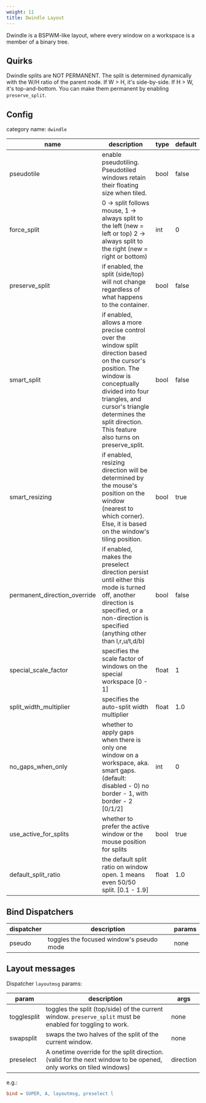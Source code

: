```yaml
---
weight: 11
title: Dwindle Layout
---
```


Dwindle is a BSPWM-like layout, where every window on a workspace is a member of
a binary tree.

## Quirks

Dwindle splits are NOT PERMANENT. The split is determined dynamically with the
W/H ratio of the parent node. If W > H, it's side-by-side. If H > W, it's
top-and-bottom. You can make them permanent by enabling `preserve_split`.

## Config

category name: `dwindle`

| name | description | type | default |
| --- | --- | --- | --- |
| pseudotile | enable pseudotiling. Pseudotiled windows retain their floating size when tiled. | bool | false |
| force_split | 0 -> split follows mouse, 1 -> always split to the left (new = left or top) 2 -> always split to the right (new = right or bottom) | int | 0 |
| preserve_split | if enabled, the split (side/top) will not change regardless of what happens to the container. | bool | false |
| smart_split | if enabled, allows a more precise control over the window split direction based on the cursor's position. The window is conceptually divided into four triangles, and cursor's triangle determines the split direction. This feature also turns on preserve_split. | bool | false |
| smart_resizing | if enabled, resizing direction will be determined by the mouse's position on the window (nearest to which corner). Else, it is based on the window's tiling position. | bool | true |
| permanent_direction_override | if enabled, makes the preselect direction persist until either this mode is turned off, another direction is specified, or a non-direction is specified (anything other than l,r,u/t,d/b) | bool | false |
| special_scale_factor | specifies the scale factor of windows on the special workspace [0 - 1] | float | 1 |
| split_width_multiplier | specifies the auto-split width multiplier | float | 1.0 |
| no_gaps_when_only | whether to apply gaps when there is only one window on a workspace, aka. smart gaps. (default: disabled - 0) no border - 1, with border - 2 [0/1/2] | int | 0 |
| use_active_for_splits | whether to prefer the active window or the mouse position for splits | bool | true |
| default_split_ratio | the default split ratio on window open. 1 means even 50/50 split. [0.1 - 1.9] | float | 1.0 |

## Bind Dispatchers

| dispatcher | description | params |
| --- | --- | --- |
| pseudo | toggles the focused window's pseudo mode | none |

## Layout messages

Dispatcher `layoutmsg` params:

| param | description | args |
| --- | --- | --- |
| togglesplit | toggles the split (top/side) of the current window. `preserve_split` must be enabled for toggling to work. | none |
| swapsplit | swaps the two halves of the split of the current window. | none |
| preselect | A onetime override for the split direction. (valid for the next window to be opened, only works on tiled windows) | direction |

e.g.:

```ini
bind = SUPER, A, layoutmsg, preselect l
```
